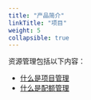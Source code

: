 ```yaml
---
title: "产品简介"
linkTitle: "项目"
weight: 5
collapsible: true
---
```


资源管理包括以下内容：

- [什么是项目管理](project_intro/)<!--[什么是资源共享](resource_intro/)-->
- [什么是配额管理](quota_intro/)

